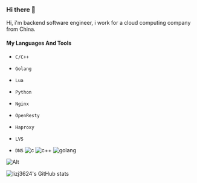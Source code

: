 ### Hi there 👋

Hi, i'm backend software engineer, i work for a cloud computing company from China. 

#### My Languages And Tools

* `C/C++`
* `Golang`
* `Lua`
* `Python`

* `Nginx`
* `OpenResty`
* `Haproxy`
* `LVS`
* `DNS`
![c](https://icongr.am/devicon/c-original.svg?size=128&color=currentColor) ![c++](https://icongr.am/devicon/cplusplus-original.svg?size=128&color=currentColor) ![golang](https://icongr.am/devicon/go-original.svg?size=128&color=currentColor)

![Alt](https://repobeats.axiom.co/api/embed/65237df4d2921e1ad3c013680cf45f95a8653ca9.svg)

![lizj3624's GitHub stats](https://github-readme-stats.vercel.app/api?username=lizj3624&show_icons=true&theme=radical)
